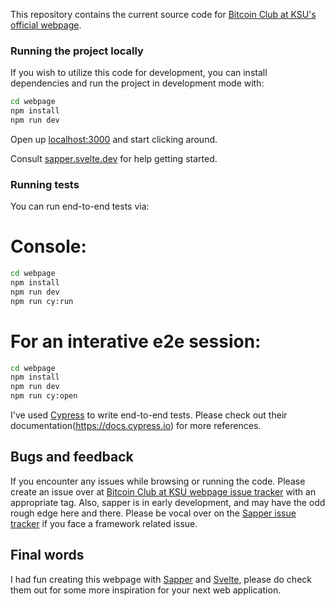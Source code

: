 This repository contains the current source code for [Bitcoin Club at KSU's official webpage](https://bitcoinclubatksu.github.io).

### Running the project locally

If you wish to utilize this code for development, you can install dependencies and run the project in development mode with:

```bash
cd webpage
npm install
npm run dev
```

Open up [localhost:3000](http://localhost:3000) and start clicking around.

Consult [sapper.svelte.dev](https://sapper.svelte.dev) for help getting started.

### Running tests

You can run end-to-end tests via:

# Console:

```bash
cd webpage
npm install
npm run dev
npm run cy:run
```

# For an interative e2e session:

```bash
cd webpage
npm install
npm run dev
npm run cy:open
```

I've used [Cypress](https://www.cypress.io) to write end-to-end tests. Please check out their documentation(https://docs.cypress.io) for more references.

## Bugs and feedback

If you encounter any issues while browsing or running the code. Please create an issue over at [Bitcoin Club at KSU webpage issue tracker](https://github.com/bitcoinclubatksu/webpage/issues) with an appropriate tag.
Also, sapper is in early development, and may have the odd rough edge here and there. Please be vocal over on the [Sapper issue tracker](https://github.com/sveltejs/sapper/issues) if you face a framework related issue.

## Final words

I had fun creating this webpage with [Sapper](https://github.com/sveltejs/sapper) and [Svelte](https://github.com/sveltejs/svelte), please do check them out for some more inspiration for your next web application.


